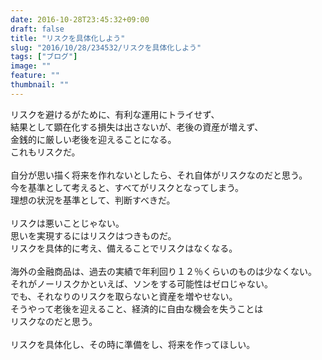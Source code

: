 ```yaml
---
date: 2016-10-28T23:45:32+09:00
draft: false
title: "リスクを具体化しよう"
slug: "2016/10/28/234532/リスクを具体化しよう"
tags: ["ブログ"]
image: ""
feature: ""
thumbnail: ""
---
```

<div>リスクを避けるがために、有利な運用にトライせず、</div><div>結果として顕在化する損失は出さないが、老後の資産が増えず、</div><div>金銭的に厳しい老後を迎えることになる。</div><div>これもリスクだ。</div><div><br/>自分が思い描く将来を作れないとしたら、それ自体がリスクなのだと思う。</div><div>今を基準として考えると、すべてがリスクとなってしまう。</div><div>理想の状況を基準として、判断すべきだ。</div><div><br/>リスクは悪いことじゃない。</div><div>思いを実現するにはリスクはつきものだ。</div><div>リスクを具体的に考え、備えることでリスクはなくなる。</div><div><br/>海外の金融商品は、過去の実績で年利回り１２％くらいのものは少なくない。</div><div>それがノーリスクかといえば、ソンをする可能性はゼロじゃない。</div><div>でも、それなりのリスクを取らないと資産を増やせない。</div><div>そうやって老後を迎えること、経済的に自由な機会を失うことは</div><div>リスクなのだと思う。</div><div><br/>リスクを具体化し、その時に準備をし、将来を作ってほしい。</div>

